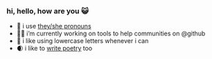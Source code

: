 ### hi, hello, how are you 😺

- 🦆 i use [they/she pronouns](http://pronoun.is/they/.../themself?or=she)
- 👯‍♀️ i’m currently working on tools to help communities on @github
- 🍄 i like using lowercase letters whenever i can
- 🌒 i like to [write poetry](https://www.outofambit.com/flintysoft) too
